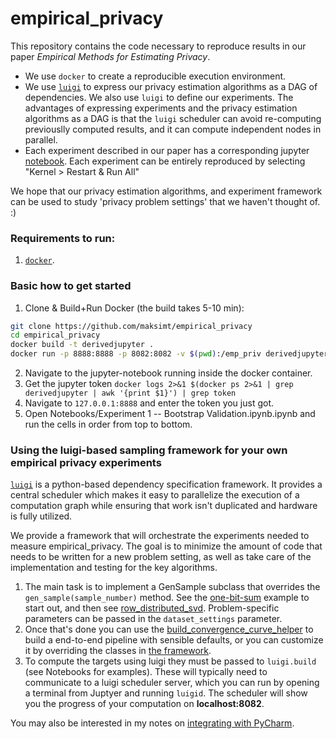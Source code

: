# empirical_privacy

This repository contains the code necessary to reproduce results in our paper
*Empirical Methods for Estimating Privacy*.

* We use `docker` to create a reproducible execution environment.
* We use [`luigi`](https://luigi.readthedocs.io/en/stable/index.html) to express our privacy estimation algorithms as a DAG of dependencies. We also use `luigi` to define our experiments. The advantages of expressing experiments and the privacy estimation algorithms as a DAG is that the `luigi` scheduler can avoid re-computing previouslly computed results, and it can compute independent nodes in parallel.
* Each experiment described in our paper has a corresponding jupyter [notebook](https://github.com/maksimt/empirical_privacy/tree/master/Notebooks). Each experiment can be entirely reproduced by selecting "Kernel > Restart & Run All"

We hope that our privacy estimation algorithms, and experiment framework can be used to study 'privacy problem settings' that we haven't thought of. :)

### Requirements to run:
1. [`docker`](https://www.docker.com/products/docker-desktop).

### Basic how to get started

1. Clone & Build+Run Docker (the build takes 5-10 min):
```bash
git clone https://github.com/maksimt/empirical_privacy
cd empirical_privacy
docker build -t derivedjupyter .
docker run -p 8888:8888 -p 8082:8082 -v $(pwd):/emp_priv derivedjupyter:latest
```
2. Navigate to the jupyter-notebook running inside the docker container.
  1. Get the jupyter token `docker logs 2>&1 $(docker ps 2>&1 | grep derivedjupyter | awk '{print $1}') | grep token`
  2. Navigate to `127.0.0.1:8888` and enter the token you just got.
3. Open Notebooks/Experiment 1 -- Bootstrap Validation.ipynb.ipynb and run the cells in order from top to bottom.


### Using the luigi-based sampling framework for your own empirical privacy experiments

[`luigi`](https://luigi.readthedocs.io/en/stable/index.html) is a python-based dependency specification framework.
It provides a central scheduler which makes it easy to parallelize the execution of a computation graph
while ensuring that work isn't duplicated and hardware is fully utilized.

We provide a framework that will orchestrate the experiments needed to measure empirical_privacy.
The goal is to minimize the amount of code that needs to be written for a new problem setting,
as well as take care of the implementation and testing for the key algorithms.

1. The main task is to implement a GenSample subclass that overrides the `gen_sample(sample_number)` method.
See the [one-bit-sum](src/empirical_privacy/one_bit_sum.py) example to start out, and then see [row_distributed_svd](src/empirical_privacy/row_distributed_svd.py).
Problem-specific parameters can be passed in the `dataset_settings` parameter.
2. Once that's done you can use the [build_convergence_curve_helper](src/luigi_utils/helpers.py) to
build a end-to-end pipeline with sensible defaults, or you can customize it by overriding the classes in [the framework](src/luigi_utils/sampling_framework.py).
3. To compute the targets using luigi they must be passed to `luigi.build` (see Notebooks for examples).
These will typically need to communicate to a luigi scheduler server, which you can run by opening a terminal from Juptyer and running `luigid`.
The scheduler will show you the progress of your computation on **localhost:8082**.

You may also be interested in my notes on [integrating with PyCharm](docs/Pycharm%20Integration.md).
